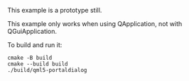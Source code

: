 This example is a prototype still.

This example only works when using QApplication, not with QGuiApplication.

To build and run it:

```
cmake -B build
cmake --build build
./build/qml5-portaldialog
```
